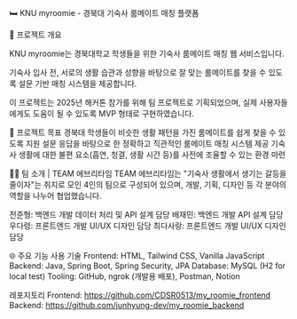 🛏️ KNU myroomie - 경북대 기숙사 룸메이트 매칭 플랫폼

📌 프로젝트 개요

KNU myroomie는 경북대학교 학생들을 위한 기숙사 룸메이트 매칭 웹 서비스입니다.

기숙사 입사 전, 서로의 생활 습관과 성향을 바탕으로 잘 맞는 룸메이트를 찾을 수 있도록 설문 기반 매칭 시스템을 제공합니다.

이 프로젝트는 2025년 해커톤 참가를 위해 팀 프로젝트로 기획되었으며, 실제 사용자들에게도 도움이 될 수 있도록 MVP 형태로 구현하였습니다.

🎯 프로젝트 목표
경북대 학생들이 비슷한 생활 패턴을 가진 룸메이트를 쉽게 찾을 수 있도록 지원
설문 응답을 바탕으로 한 정확하고 직관적인 룸메이트 매칭 시스템 제공
기숙사 생활에 대한 불편 요소(흡연, 청결, 생활 시간 등)를 사전에 조율할 수 있는 환경 마련

👨‍💻 팀 소개 | TEAM 에브리타임
TEAM 에브리타임는 "기숙사 생활에서 생기는 갈등을 줄이자"는 취지로 모인 4인의 팀으로 구성되어 있으며, 개발, 기획, 디자인 등 각 분야의 역할을 나누어 협업했습니다.

전준형: 백엔드 개발
데이터 처리 및 API 설계 담당
배재민: 백엔드 개발
API 설계 담당
우다령: 프론트엔드 개발
UI/UX 디자인 담당
최다사랑: 프론트엔드 개발
UI/UX 디자인 담당

🌐 주요 기능
사용 기술
Frontend: HTML, Tailwind CSS, Vanilla JavaScript
Backend: Java, Spring Boot, Spring Security, JPA
Database: MySQL (H2 for local test)
Tooling: GitHub, ngrok (개발용 배포), Postman, Notion

레포지토리
Frontend: https://github.com/CDSR0513/my_roomie_frontend
Backend: https://github.com/junhyung-dev/my_roomie_backend
